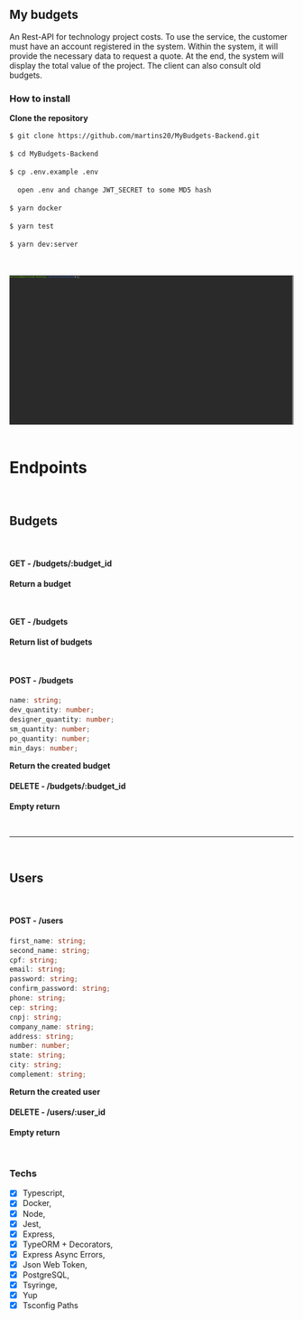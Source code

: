 ## My budgets

An Rest-API for technology project costs. To use the service, the customer must have an account registered in the system. Within the system, it will provide the necessary data to request a quote. At the end, the system will display the total value of the project. The client can also consult old budgets.

### How to install

**Clone the repository**

```
$ git clone https://github.com/martins20/MyBudgets-Backend.git

$ cd MyBudgets-Backend

$ cp .env.example .env

  open .env and change JWT_SECRET to some MD5 hash

$ yarn docker

$ yarn test

$ yarn dev:server
```

<br>
<br>

<img src="./assets/scripts.gif" alt="steps"/>

<br>
<br>

# Endpoints

<br>

## Budgets

<br>

#### **GET - /budgets/:budget_id**

**Return a budget**

<br>

#### **GET - /budgets**

**Return list of budgets**

<br>

#### **POST - /budgets**

```typescript
name: string;
dev_quantity: number;
designer_quantity: number;
sm_quantity: number;
po_quantity: number;
min_days: number;
```

**Return the created budget**

#### **DELETE - /budgets/:budget_id**

**Empty return**

<br>
<hr>
<br>

## Users

<br>

#### **POST - /users**

```typescript
first_name: string;
second_name: string;
cpf: string;
email: string;
password: string;
confirm_password: string;
phone: string;
cep: string;
cnpj: string;
company_name: string;
address: string;
number: number;
state: string;
city: string;
complement: string;
```

**Return the created user**

#### **DELETE - /users/:user_id**

**Empty return**

<br>

### Techs

-   [x] Typescript,
-   [x] Docker,
-   [x] Node,
-   [x] Jest,
-   [x] Express,
-   [x] TypeORM + Decorators,
-   [x] Express Async Errors,
-   [x] Json Web Token,
-   [x] PostgreSQL,
-   [x] Tsyringe,
-   [x] Yup
-   [x] Tsconfig Paths
